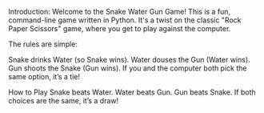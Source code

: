 Introduction:
Welcome to the Snake Water Gun Game! This is a fun, command-line game written in Python. It's a twist on the classic "Rock Paper Scissors" game, where you get to play against the computer.

The rules are simple:

Snake drinks Water (so Snake wins).
Water douses the Gun (Water wins).
Gun shoots the Snake (Gun wins).
If you and the computer both pick the same option, it’s a tie!

How to Play
Snake beats Water.
Water beats Gun.
Gun beats Snake.
If both choices are the same, it’s a draw!
